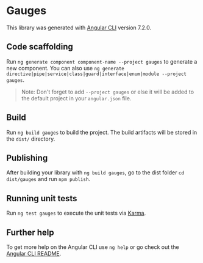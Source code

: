 # Gauges

This library was generated with [Angular CLI](https://github.com/angular/angular-cli) version 7.2.0.

## Code scaffolding

Run `ng generate component component-name --project gauges` to generate a new component. You can also use `ng generate directive|pipe|service|class|guard|interface|enum|module --project gauges`.
> Note: Don't forget to add `--project gauges` or else it will be added to the default project in your `angular.json` file. 

## Build

Run `ng build gauges` to build the project. The build artifacts will be stored in the `dist/` directory.

## Publishing

After building your library with `ng build gauges`, go to the dist folder `cd dist/gauges` and run `npm publish`.

## Running unit tests

Run `ng test gauges` to execute the unit tests via [Karma](https://karma-runner.github.io).

## Further help

To get more help on the Angular CLI use `ng help` or go check out the [Angular CLI README](https://github.com/angular/angular-cli/blob/master/README.md).
